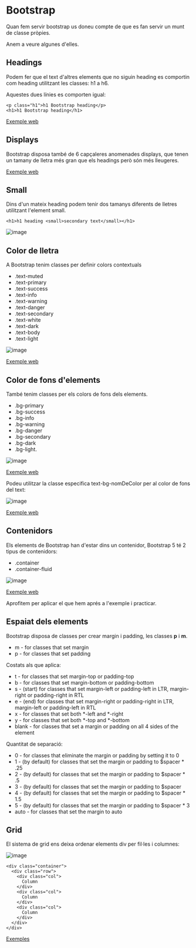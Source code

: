 # Bootstrap

Quan fem servir bootstrap us doneu compte de que es fan servir un munt de classe pròpies.

Anem a veure algunes d'elles.


## Headings

Podem fer que el text d'altres elements que no siguin heading es comportin com heading utilitzant les classes: h1 a h6.

Aquestes dues línies es comporten igual:

```
<p class="h1">h1 Bootstrap heading</p>
<h1>h1 Bootstrap heading</h1>
```

[Exemple web](https://www.w3schools.com/bootstrap5/tryit.asp?filename=trybs_txt_hn&stacked=h)

## Displays

Bootstrap disposa també de 6 capçaleres anomenades displays, que tenen un tamany de lletra més gran que els headings però són més lleugeres.

[Exemple web](https://www.w3schools.com/bootstrap5/tryit.asp?filename=trybs_txt_display&stacked=h)

## Small

Dins d'un mateix heading podem tenir dos tamanys diferents de lletres utilitzant l'element small.

```
<h1>h1 heading <small>secondary text</small></h1>
```
![image](https://user-images.githubusercontent.com/110727546/225693112-6cedc756-a432-44ea-a300-469aba8b7309.png)

## Color de lletra

A Bootstrap tenim classes per definir colors contextuals

- .text-muted
- .text-primary
- .text-success
- .text-info
- .text-warning
- .text-danger
- .text-secondary
- .text-white
- .text-dark
- .text-body
- .text-light

![image](https://user-images.githubusercontent.com/110727546/225694010-574aa7b7-98c9-4c97-b5c2-ad18cc62ca75.png)

[Exemple web](https://www.w3schools.com/bootstrap5/tryit.asp?filename=trybs_txt_colors&stacked=h)

## Color de fons d'elements

També tenim  classes per els colors de fons dels elements.

- .bg-primary
- .bg-success
- .bg-info
- .bg-warning
- .bg-danger
- .bg-secondary
- .bg-dark
- .bg-light.

![image](https://user-images.githubusercontent.com/110727546/225694676-c057fa26-2d4b-44c0-9159-7ea08b51543b.png)

[Exemple web](https://www.w3schools.com/bootstrap5/tryit.asp?filename=trybs_txt_bgcolors&stacked=h)

Podeu utilitzar la classe especifica text-bg-nomDeColor per al color de fons del text:

![image](https://user-images.githubusercontent.com/110727546/225695383-6bb4eaf2-cf77-4fa8-a94c-78263fd9993d.png)

[Exemple web](https://www.w3schools.com/bootstrap5/tryit.asp?filename=trybs_txt_bgcolors2&stacked=h)

## Contenidors

Els elements de Bootstrap han d'estar dins un contenidor, Bootstrap 5 té 2 tipus de contenidors:

- .container
- .container-fluid

![image](https://user-images.githubusercontent.com/110727546/225710329-49fe0637-4b9f-4f1e-860d-915baef4deaa.png)

[Exemple web](https://www.w3schools.com/bootstrap5/tryit.asp?filename=trybs_gs_container&stacked=v)

Aprofitem per aplicar el que hem aprés a l'exemple i practicar.

## Espaiat dels elements

Bootstrap disposa de classes per crear margin i padding, les classes **p** i **m**.

- m - for classes that set margin
- p - for classes that set padding

Costats als que aplica:

- t - for classes that set margin-top or padding-top
- b - for classes that set margin-bottom or padding-bottom
- s - (start) for classes that set margin-left or padding-left in LTR, margin-right or padding-right in RTL
- e - (end) for classes that set margin-right or padding-right in LTR, margin-left or padding-left in RTL
- x - for classes that set both *-left and *-right
- y - for classes that set both *-top and *-bottom
- blank - for classes that set a margin or padding on all 4 sides of the element

Quantitat de separació:

- 0 - for classes that eliminate the margin or padding by setting it to 0
- 1 - (by default) for classes that set the margin or padding to $spacer * .25
- 2 - (by default) for classes that set the margin or padding to $spacer * .5
- 3 - (by default) for classes that set the margin or padding to $spacer
- 4 - (by default) for classes that set the margin or padding to $spacer * 1.5
- 5 - (by default) for classes that set the margin or padding to $spacer * 3
- auto - for classes that set the margin to auto

## Grid

El sistema de grid ens deixa ordenar elements div per fil·les i columnes:

![image](https://user-images.githubusercontent.com/110727546/225721721-337b09c0-e796-4306-bf69-bc4c8600cba6.png)

```
<div class="container">
  <div class="row">
    <div class="col">
      Column
    </div>
    <div class="col">
      Column
    </div>
    <div class="col">
      Column
    </div>
  </div>
</div>
```

[Exemples](https://getbootstrap.com/docs/5.0/layout/grid/)








